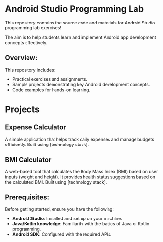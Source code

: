 # Android Studio Programming Lab

This repository contains the source code and materials for Android Studio programming lab exercises!

The aim is to help students learn and implement Android app development concepts effectively.

## Overview:

This repository includes:
- Practical exercises and assignments.
- Sample projects demonstrating key Android development concepts.
- Code examples for hands-on learning.

# Projects

## Expense Calculator
A simple application that helps track daily expenses and manage budgets efficiently. Built using [technology stack].

## BMI Calculator
A web-based tool that calculates the Body Mass Index (BMI) based on user inputs (weight and height). It provides health status suggestions based on the calculated BMI. Built using [technology stack].

## Prerequisites:

Before getting started, ensure you have the following:
- **Android Studio**: Installed and set up on your machine.  
- **Java/Kotlin knowledge**: Familiarity with the basics of Java or Kotlin programming.  
- **Android SDK**: Configured with the required APIs.  



